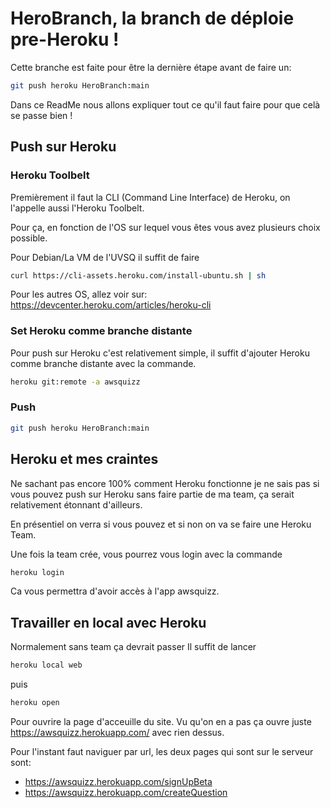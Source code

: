 # HeroBranch, la branch de déploie pre-Heroku !

Cette branche est faite pour être la dernière étape avant de faire un:

```bash
git push heroku HeroBranch:main
```

Dans ce ReadMe nous allons expliquer tout ce qu'il faut faire pour que celà se passe bien !

## Push sur Heroku
### Heroku Toolbelt
Premièrement il faut la CLI (Command Line Interface) de Heroku, on l'appelle aussi l'Heroku Toolbelt.

Pour ça, en fonction de l'OS sur lequel vous êtes vous avez plusieurs choix possible.

Pour Debian/La VM de l'UVSQ il suffit de faire
```bash
curl https://cli-assets.heroku.com/install-ubuntu.sh | sh
```

Pour les autres OS, allez voir sur:
https://devcenter.heroku.com/articles/heroku-cli

### Set Heroku comme branche distante
Pour push sur Heroku c'est relativement simple, il suffit d'ajouter Heroku comme branche distante avec la commande.

```bash
heroku git:remote -a awsquizz
```

### Push
```bash
git push heroku HeroBranch:main
```

## Heroku et mes craintes
Ne sachant pas encore 100% comment Heroku fonctionne je ne sais pas si vous pouvez push sur Heroku sans faire partie de ma team, ça serait relativement étonnant d'ailleurs.

En présentiel on verra si vous pouvez et si non on va se faire une Heroku Team.

Une fois la team crée, vous pourrez vous login avec la commande
```bash
heroku login
```
Ca vous permettra d'avoir accès à l'app awsquizz.

## Travailler en local avec Heroku
Normalement sans team ça devrait passer
Il suffit de lancer 
```bash
heroku local web
```
puis
```bash
heroku open
```
Pour ouvrire la page d'acceuille du site.
Vu qu'on en a pas ça ouvre juste https://awsquizz.herokuapp.com/ avec rien dessus.

Pour l'instant faut naviguer par url, les deux pages qui sont sur le serveur sont:
- https://awsquizz.herokuapp.com/signUpBeta
- https://awsquizz.herokuapp.com/createQuestion

